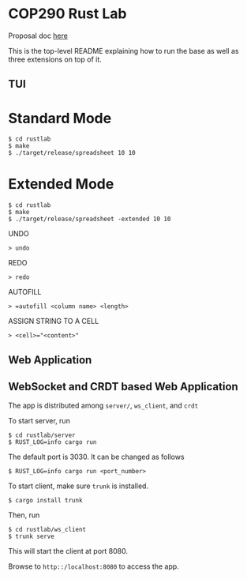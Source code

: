 # COP290 Rust Lab

Proposal doc [here](https://docs.google.com/document/d/1ubq7qUoZWUW3Z5_JWA7752A7dIp099BpinfH_-0RWpw/edit?tab=t.20peh7ytu0r9#heading=h.9zlaqa1egvcl)

This is the top-level README explaining how to run the base as well as three extensions on top of it.
## TUI
# Standard Mode

```
$ cd rustlab
$ make 
$ ./target/release/spreadsheet 10 10
```
# Extended Mode
```
$ cd rustlab
$ make 
$ ./target/release/spreadsheet -extended 10 10
```

UNDO
```
> undo
```

REDO
```
> redo
```

AUTOFILL
```
> =autofill <column name> <length>
```

ASSIGN STRING TO A CELL
```
> <cell>="<content>"
```


## Web Application


## WebSocket and CRDT based Web Application

The app is distributed among `server/`, `ws_client`, and `crdt` 

To start server, run

```
$ cd rustlab/server
$ RUST_LOG=info cargo run
```

The default port is 3030. It can be changed as follows

```
$ RUST_LOG=info cargo run <port_number>
```

To start client, make sure `trunk` is installed.

```
$ cargo install trunk
```

Then, run

```
$ cd rustlab/ws_client
$ trunk serve
```

This will start the client at port 8080.

Browse to `http::/localhost:8080` to access the app.

